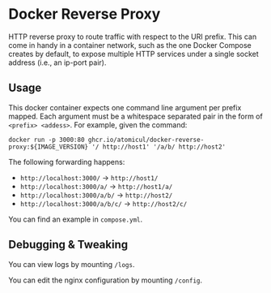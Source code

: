 # Docker Reverse Proxy

HTTP reverse proxy to route traffic with respect to the URI prefix. This can come in
handy in a container network, such as the one Docker Compose creates by default,
to expose multiple HTTP services under a single socket address (i.e., an ip-port pair).

## Usage
This docker container expects one command line argument per prefix mapped. Each
argument must be a whitespace separated pair in the form of `<prefix> <addess>`.
For example, given the command:
```
docker run -p 3000:80 ghcr.io/atomicul/docker-reverse-proxy:${IMAGE_VERSION} '/ http://host1' '/a/b/ http://host2'
```
The following forwarding happens:
* `http://localhost:3000/` -> `http://host1/`
* `http://localhost:3000/a/` -> `http://host1/a/`
* `http://localhost:3000/a/b/` -> `http://host2/`
* `http://localhost:3000/a/b/c/` -> `http://host2/c/`

You can find an example in `compose.yml`.

## Debugging & Tweaking
You can view logs by mounting `/logs`.

You can edit the nginx configuration by mounting `/config`.
